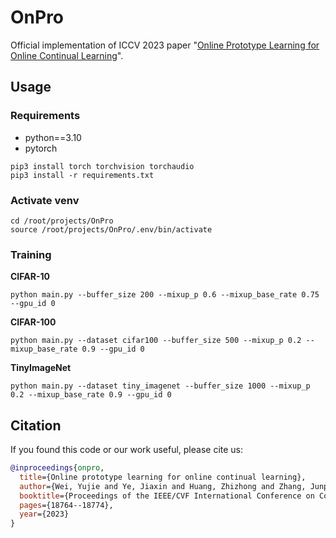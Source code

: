 # OnPro
Official implementation of ICCV 2023 paper "[Online Prototype Learning for Online Continual Learning](http://arxiv.org/abs/2308.00301)".



## Usage
### Requirements
* python==3.10
* pytorch
```
pip3 install torch torchvision torchaudio
pip3 install -r requirements.txt
```

### Activate venv
```
cd /root/projects/OnPro
source /root/projects/OnPro/.env/bin/activate
```

### Training
**CIFAR-10**
```
python main.py --buffer_size 200 --mixup_p 0.6 --mixup_base_rate 0.75 --gpu_id 0
```

**CIFAR-100**
```
python main.py --dataset cifar100 --buffer_size 500 --mixup_p 0.2 --mixup_base_rate 0.9 --gpu_id 0
```

**TinyImageNet**
```
python main.py --dataset tiny_imagenet --buffer_size 1000 --mixup_p 0.2 --mixup_base_rate 0.9 --gpu_id 0
```

## Citation
If you found this code or our work useful, please cite us:

```bibtex
@inproceedings{onpro,
  title={Online prototype learning for online continual learning},
  author={Wei, Yujie and Ye, Jiaxin and Huang, Zhizhong and Zhang, Junping and Shan, Hongming},
  booktitle={Proceedings of the IEEE/CVF International Conference on Computer Vision},
  pages={18764--18774},
  year={2023}
}
```
